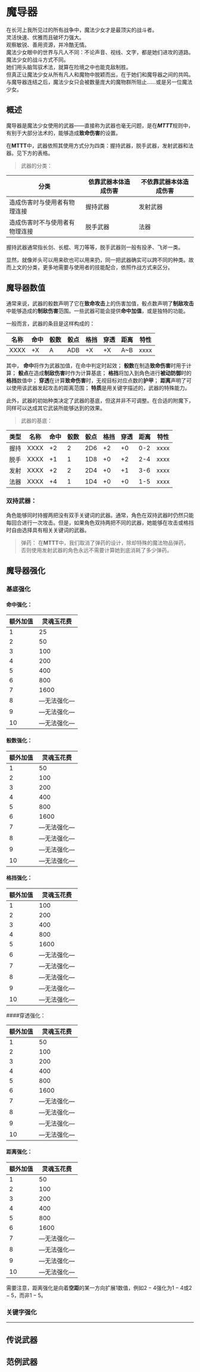 # 魔导器

在长河上我所见过的所有战争中，魔法少女才是最顶尖的战斗者。<br/>
灵活快速、优雅而且破坏力强大。<br/>
观察敏锐、善用资源，并冷酷无情。<br/>
魔法少女眼中的世界与凡人不同：不论声音、视线、文字，都是她们进攻的道路。<br/>
魔法少女的战斗方式不同。<br/>
她们用头脑驾驭术法，就算在险境之中也能克敌制胜。<br/>
但真正让魔法少女从所有凡人和魔物中脱颖而出，在于她们和魔导器之间的共鸣。<br/>
与魔导器连结之后，魔法少女只会被数量庞大的魔物群所阻止……或是另一位魔法少女。<br/>

## 概述

魔导器是魔法少女使用的武器——直接称为武器也毫无问题，是在***MTTT***规则中，有别于大部分法术的，能够造成**致命伤害**的设置。



在**MTTT**中，武器依照其使用方式分为四类：握持武器，脱手武器，发射武器和法器。见下方的表格。


>武器的分类：

| 分类     | 依靠武器本体造成伤害 | 不依靠武器本体造成伤害 |
| -------- | -------- | -------- | 
| 造成伤害时与使用者有物理连接 | 握持武器 | 发射武器 |
| 造成伤害时不与使用者有物理连接 | 脱手武器 | 法器 |

握持武器通常指长剑、长棍、弯刀等等，脱手武器则一般有投矛、飞斧一类。

显然，就像斧头可以用来砍也可以用来扔，同一把武器确实可以跨不同的种类。故而上文的分类，更多地需要与使用者的技能配合，依照作战方式来区分。

## 魔导器数值

通常来说，武器的骰数声明了它在**致命攻击**上的伤害加值，骰点数声明了**制敌攻击**中能够造成的**制敌伤害**范围。一些武器可能会提供**命中加值**，或是独特的功能。

一般而言，武器的条目是这样构成的：

| 名称     | 命中 | 骰数 | 骰点 | 格挡 |穿透|距离|特性|
| -------- | -------- | -------- | -------- |-------- |-------- |-------- |-------- |
| XXXX | +X   | A      | ADB   |+X|+X|A~B|xxxx|


其中，
**命中**将作为武器加值，在命中判定时起效；
**骰数**在制造**致命伤害**时用于计算；
**骰点**在造成**制敌伤害**时作为计算基底；
**格挡**将加入到角色进行**被动防御**时的**格挡**数值中；
**穿透**在计算**致命伤害**时，无视目标对应点数的**护甲**；
**距离**声明了可以使用该武器发起攻击的距离范围；
**特质**是用关键字描述的，武器的特殊能力。


此外，武器的初始种类决定了武器的基底，但这并非不可调整。在合适的附魔下，同样可以达成其它武装所能够达到的效果。

>武器的基底：

| 类型      | 名称     | 命中 | 骰数 | 骰点 | 格挡 |穿透|距离|特性|
| -------- | -------- | -------- | -------- | -------- |-------- |-------- |-------- |-------- |
|握持| XXXX | +2   | 2      | 2D6   |+2|+0|0-2|xxxx|
|脱手|XXXX | +1   | 1      | 1D8   |+0|+2|2-4|xxxx|
|发射|XXXX | +2   | 2      | 2D4   |+0|+1|3-6|xxxx|
|法器|XXXX | +4   | 1      | 1D4   |+0|+0|1-5|xxxx|


### 双持武器：

角色能够同时持握两把没有双手关键词的武器。通常，角色在双持武器时仍然只能每回合进行一次攻击。但是，如果角色双持两把不同的武器，她能够在攻击或格挡时自由选择具有相关关键词的武器。


> 弹药：
在**MTTT**中，我们取消了弹药的设计，除却特殊的魔法物品弹药，否则使用发射武器的角色永远不需要计算她到底消耗了多少弹药。


## 魔导器强化


### 基底强化

#### 命中强化：

| 额外加值 | 灵魂玉花费   |
| ---- | ------ |
| 1    | 25     |
| 2  | 50 |
| 3  | 100 |
| 4  | 200 |
| 5    | 400 |
| 6    | 800     |
| 7  | 1600 |
| 8  | —无法强化—|
| 9  | —无法强化— |
| 10    | —无法强化—|

#### 骰数强化：

| 额外加值 | 灵魂玉花费   |
| ---- | ------ |
| 1    | 50     |
| 2  | 100 |
| 3  | 200 |
| 4  | 400 |
| 5    | 800 |
| 6    | 1600     |
| 7  | —无法强化— |
| 8  | —无法强化—|
| 9  | —无法强化— |
| 10    | —无法强化—|

#### 格挡强化：

| 额外加值 | 灵魂玉花费   |
| ---- | ------ |
| 1    | 100     |
| 2  | 200 |
| 3  | 400 |
| 4  | 800 |
| 5    | 1600 |
| 6    | —无法强化— |
| 7  | —无法强化— |
| 8  | —无法强化—|
| 9  | —无法强化— |
| 10    | —无法强化—|

####穿透强化：

| 额外加值 | 灵魂玉花费   |
| ---- | ------ |
| 1    | 50     |
| 2  | 100 |
| 3  | 200 |
| 4  | 400 |
| 5    | 800 |
| 6    | 1600     |
| 7  | —无法强化— |
| 8  | —无法强化—|
| 9  | —无法强化— |
| 10    | —无法强化—|


#### 距离强化：

| 额外加值 | 灵魂玉花费   |
| ---- | ------ |
| 1    | 50     |
| 2  | 100 |
| 3  | 200 |
| 4  | 400 |
| 5    | 800 |
| 6    | 1600     |
| 7  | —无法强化— |
| 8  | —无法强化—|
| 9  | —无法强化— |
| 10    | —无法强化—|


需要注意，距离强化是向着**空距**的某一方向扩展1数值，例如$2-4$强化为$1-4$或$2-5$，而非$1-5$。



### 关键字强化



***

## 传说武器




## 范例武器


